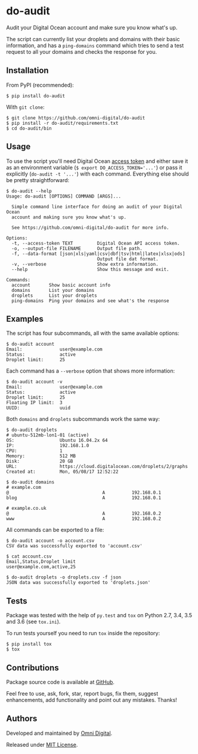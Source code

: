 # do-audit
Audit your Digital Ocean account and make sure you know what's up.

The script can currently list your droplets and domains with their basic
information, and has a `ping-domains` command which tries to send a test
request to all your domains and checks the response for you.

## Installation
From PyPI (recommended):

```shell
$ pip install do-audit
```

With `git clone`:

```shell
$ git clone https://github.com/omni-digital/do-audit
$ pip install -r do-audit/requirements.txt
$ cd do-audit/bin
```

## Usage
To use the script you'll need Digital Ocean [access token][do access token]
and either save it as an environment variable (`$ export DO_ACCESS_TOKEN='...'`)
or pass it explicitly (`do-audit -t '...'`) with each command.
Everything else should be pretty straightforward:

```
$ do-audit --help 
Usage: do-audit [OPTIONS] COMMAND [ARGS]...

  Simple command line interface for doing an audit of your Digital Ocean
  account and making sure you know what's up.

  See https://github.com/omni-digital/do-audit for more info.

Options:
  -t, --access-token TEXT         Digital Ocean API access token.
  -o, --output-file FILENAME      Output file path.
  -f, --data-format [json|xls|yaml|csv|dbf|tsv|html|latex|xlsx|ods]
                                  Output file dat format.
  -v, --verbose                   Show extra information.
  --help                          Show this message and exit.

Commands:
  account       Show basic account info
  domains       List your domains
  droplets      List your droplets
  ping-domains  Ping your domains and see what's the response
```

## Examples
The script has four subcommands, all with the same available options:

```
$ do-audit account
Email:              user@example.com
Status:             active
Droplet limit:      25
```

Each command has a `--verbose` option that shows more information:

```
$ do-audit account -v
Email:              user@example.com
Status:             active
Droplet limit:      25
Floating IP limit:  3
UUID:               uuid
```

Both `domains` and `droplets` subcommands work the same way:

```
$ do-audit droplets
# ubuntu-512mb-lon1-01 (active)
OS:                 Ubuntu 16.04.2x 64
IP:                 192.168.1.0
CPU:                1
Memory:             512 MB
Disk:               20 GB
URL:                https://cloud.digitalocean.com/droplets/2/graphs
Created at:         Mon, 05/08/17 12:52:22

$ do-audit domains
# example.com
@                                   A          192.168.0.1
blog                                A          192.168.0.1

# example.co.uk
@                                   A          192.168.0.2
www                                 A          192.168.0.2
```

All commands can be exported to a file:

```
$ do-audit account -o account.csv
CSV data was successfully exported to 'account.csv'

$ cat account.csv
Email,Status,Droplet limit
user@example.com,active,25

$ do-audit droplets -o droplets.csv -f json
JSON data was successfully exported to 'droplets.json'
```

## Tests
Package was tested with the help of `py.test` and `tox` on Python 2.7, 3.4, 3.5
and 3.6 (see `tox.ini`).

To run tests yourself you need to run `tox` inside the repository:

```shell
$ pip install tox
$ tox
```

## Contributions
Package source code is available at [GitHub][github].

Feel free to use, ask, fork, star, report bugs, fix them, suggest enhancements,
add functionality and point out any mistakes. Thanks!

## Authors
Developed and maintained by [Omni Digital][omni digital].

Released under [MIT License][license].


[github]: https://github.com/omni-digital/do-audit
[license]: https://github.com/omni-digital/do-audit/blob/master/LICENSE
[omni digital]: https://omni-digital.co.uk/
[do access token]: https://www.digitalocean.com/community/tutorials/how-to-use-the-digitalocean-api-v2#how-to-generate-a-personal-access-token
